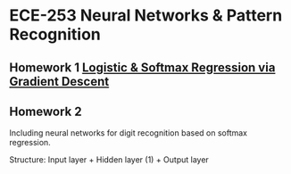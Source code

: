 # ECE-253 Neural Networks & Pattern Recognition
## Homework 1 [Logistic & Softmax Regression via Gradient Descent](https://github.com/yrbszhsh/CSE-253/blob/Porj/Logistic%20and%20Softmax%20Regression%20via%20Gradient%20Descent.ipynb)





## Homework 2
Including neural networks for digit recognition based on softmax regression.

Structure: Input layer + Hidden layer (1) + Output layer
